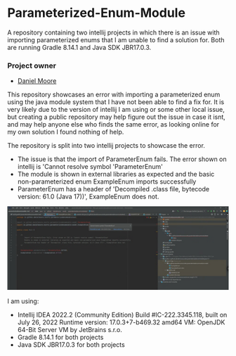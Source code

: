 # Parameterized-Enum-Module
A repository containing two intellij projects in which there is an issue with importing parameterized enums that I am unable to find a solution for. Both are running Gradle 8.14.1 and Java SDK JBR17.0.3.

### Project owner
   * [Daniel Moore](mailto:danielmoore@evertz.com)

This repository showcases an error with importing a parameterized enum using the java module system that I have not been able to find a fix for.
It is very likely due to the version of intellij I am using or some other local issue, but creating a public repository may help figure out the issue in case it isnt, and may help anyone else who finds the same error, as looking online for my own solution I found nothing of help.

The repository is split into two intellij projects to showcase the error.
- The issue is that the import of ParameterEnum fails. The error shown on intellij is 'Cannot resolve symbol 'ParameterEnum'
- The module is shown in external libraries as expected and the basic non-parameterized enum ExampleEnum imports successfully
- ParameterEnum has a header of 'Decompiled .class file, bytecode version: 61.0 (Java 17))', ExampleEnum does not.

![An image showing the error](https://github.com/DanielMoore-Evertz/Parameterized-Enum-Module/blob/main/enumimporterror.png)


I am using:
- Intellij IDEA 2022.2 (Community Edition)
Build #IC-222.3345.118, built on July 26, 2022
Runtime version: 17.0.3+7-b469.32 amd64
VM: OpenJDK 64-Bit Server VM by JetBrains s.r.o.
- Gradle 8.14.1 for both projects
- Java SDK JBR17.0.3 for both projects
